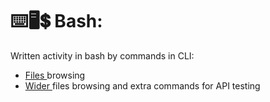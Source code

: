 # ⌨️🖥️💲 Bash:
Written activity in bash by commands in CLI:
- <a href="https://drive.google.com/file/d/1hLO9mPjgDKMUEHrdm5CsTjIHsXmJeUEH/view?usp=sharing" title="filebrowse" alt="filebrowse"> Files </a> browsing
- <a href="https://drive.google.com/file/d/1t_3dyKw_Kx3Cm8UT82HbhX8G6BETK2hy/view?usp=sharing" title="extrabrowse" alt="extrabrowse"> Wider </a> files browsing and extra commands for API testing